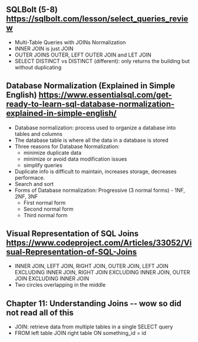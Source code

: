 ## SQLBolt (5-8) https://sqlbolt.com/lesson/select_queries_review

<ul>
<li>Multi-Table Queries with JOINs Normalization
<li>INNER JOIN is just JOIN
<li>OUTER JOINS OUTER, LEFT OUTER JOIN and LET JOIN
<li>SELECT DISTINCT vs DISTINCT (different): only returns the building but without duplicating
</ul>

## Database Normalization (Explained in Simple English) https://www.essentialsql.com/get-ready-to-learn-sql-database-normalization-explained-in-simple-english/

<ul>
<li>Database normalization: process used to organize a database into tables and columns
<li>The database table is where all the data in a database is stored
<li>Three reasons for Database Normalization: 
    <ul>
    <li>minimize duplicate data
    <li>minimize or avoid data modification issues
    <li>simplify queries
    </ul>
<li>Duplicate info is difficult to maintain, increases storage, decreases performace.
<li>Search and sort
<li>Forms of Database normalization: Progressive (3 normal forms) - 1NF, 2NF, 3NF
    <ul>
    <li>First normal form
    <li>Second normal form
    <li>Third normal form
    </ul>
</ul>

## Visual Representation of SQL Joins https://www.codeproject.com/Articles/33052/Visual-Representation-of-SQL-Joins

<ul>
<li>INNER JOIN, LEFT JOIN, RIGHT JOIN, OUTER JOIN, LEFT JOIN EXCLUDING INNER JOIN, RIGHT JOIN EXCLUDING INNER JOIN, OUTER JOIN EXCLUDING INNER JOIN
<li>Two circles overlapping in the middle
</ul>

## Chapter 11: Understanding Joins -- wow so did not read all of this
<ul>
<li>JOIN: retrieve data from multiple tables in a single SELECT query
<li>FROM left table JOIN right table ON something_id = id
</ul>